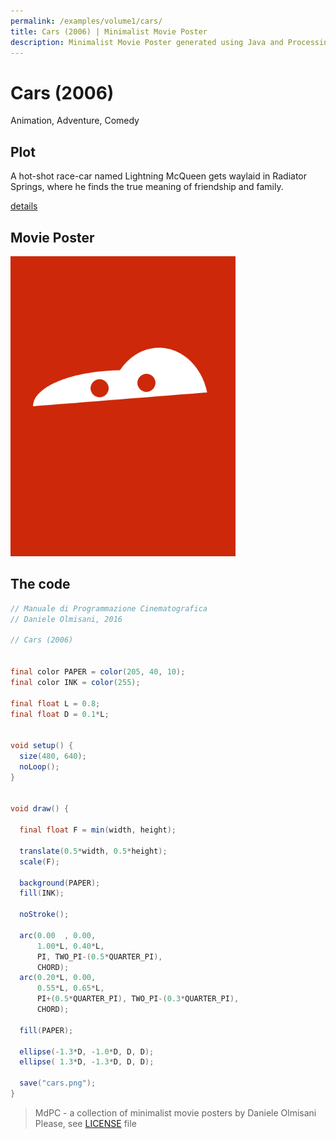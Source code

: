 ```yaml
---
permalink: /examples/volume1/cars/
title: Cars (2006) | Minimalist Movie Poster
description: Minimalist Movie Poster generated using Java and Processing.
---
```


# Cars (2006)

Animation, Adventure, Comedy

## Plot
A hot-shot race-car named Lightning McQueen gets waylaid in Radiator Springs, where he finds the true meaning of friendship and family.

[details](https://www.imdb.com/title/tt0317219/)

## Movie Poster
<img src="cars.png"  width="360px" title="Cars">


## The code
```java
// Manuale di Programmazione Cinematografica
// Daniele Olmisani, 2016

// Cars (2006)


final color PAPER = color(205, 40, 10);
final color INK = color(255);

final float L = 0.8;
final float D = 0.1*L;


void setup() {
  size(480, 640);
  noLoop();
}


void draw() {
  
  final float F = min(width, height);
  
  translate(0.5*width, 0.5*height);
  scale(F);
  
  background(PAPER);
  fill(INK);
  
  noStroke();
  
  arc(0.00  , 0.00, 
      1.00*L, 0.40*L, 
      PI, TWO_PI-(0.5*QUARTER_PI), 
      CHORD);
  arc(0.20*L, 0.00, 
      0.55*L, 0.65*L, 
      PI+(0.5*QUARTER_PI), TWO_PI-(0.3*QUARTER_PI), 
      CHORD);
  
  fill(PAPER);
  
  ellipse(-1.3*D, -1.0*D, D, D);
  ellipse( 1.3*D, -1.3*D, D, D);
  
  save("cars.png");
}

```

> MdPC - a collection of minimalist movie posters
> by Daniele Olmisani
> Please, see [LICENSE](../../../LICENSE) file
